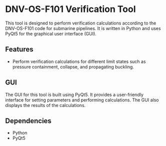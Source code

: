 # DNV-OS-F101 Verification Tool

This tool is designed to perform verification calculations according to the DNV-OS-F101 code for submarine pipelines. It is written in Python and uses PyQt5 for the graphical user interface (GUI).

## Features

- Perform verification calculations for different limit states such as pressure containment, collapse, and propagating buckling.

## GUI

The GUI for this tool is built using PyQt5. It provides a user-friendly interface for setting parameters and performing calculations. The GUI also displays the results of the calculations.

## Dependencies

- Python
- PyQt5
